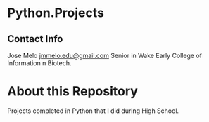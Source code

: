 # Python.Projects

## Contact Info
Jose Melo
jmmelo.edu@gmail.com
Senior in Wake Early College of Information n Biotech.

# About this Repository
Projects completed in Python that I did during High School.

